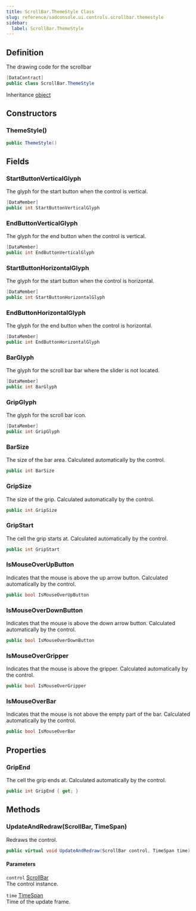 ```yaml
---
title: ScrollBar.ThemeStyle Class
slug: reference/sadconsole.ui.controls.scrollbar.themestyle
sidebar:
  label: ScrollBar.ThemeStyle
---
```

## Definition

The drawing code for the scrollbar

```csharp title="C#"
[DataContract]
public class ScrollBar.ThemeStyle
```

Inheritance [object](https://learn.microsoft.com/dotnet/api/system.object/)

## Constructors

### ThemeStyle()

```csharp title="C#"
public ThemeStyle()
```


## Fields

### StartButtonVerticalGlyph

The glyph for the start button when the control is vertical.

```csharp title="C#"
[DataMember]
public int StartButtonVerticalGlyph
```

### EndButtonVerticalGlyph

The glyph for the end button when the control is vertical.

```csharp title="C#"
[DataMember]
public int EndButtonVerticalGlyph
```

### StartButtonHorizontalGlyph

The glyph for the start button when the control is horizontal.

```csharp title="C#"
[DataMember]
public int StartButtonHorizontalGlyph
```

### EndButtonHorizontalGlyph

The glyph for the end button when the control is horizontal.

```csharp title="C#"
[DataMember]
public int EndButtonHorizontalGlyph
```

### BarGlyph

The glyph for the scroll bar bar where the slider is not located.

```csharp title="C#"
[DataMember]
public int BarGlyph
```

### GripGlyph

The glyph for the scroll bar icon.

```csharp title="C#"
[DataMember]
public int GripGlyph
```

### BarSize

The size of the bar area. Calculated automatically by the control.

```csharp title="C#"
public int BarSize
```

### GripSize

The size of the grip. Calculated automatically by the control.

```csharp title="C#"
public int GripSize
```

### GripStart

The cell the grip starts at. Calculated automatically by the control.

```csharp title="C#"
public int GripStart
```

### IsMouseOverUpButton

Indicates that the mouse is above the up arrow button. Calculated automatically by the control.

```csharp title="C#"
public bool IsMouseOverUpButton
```

### IsMouseOverDownButton

Indicates that the mouse is above the down arrow button. Calculated automatically by the control.

```csharp title="C#"
public bool IsMouseOverDownButton
```

### IsMouseOverGripper

Indicates that the mouse is above the gripper. Calculated automatically by the control.

```csharp title="C#"
public bool IsMouseOverGripper
```

### IsMouseOverBar

Indicates that the mouse is not above the empty part of the bar. Calculated automatically by the control.

```csharp title="C#"
public bool IsMouseOverBar
```

## Properties

### GripEnd

The cell the grip ends at. Calculated automatically by the control.

```csharp title="C#"
public int GripEnd { get; }
```

## Methods

### UpdateAndRedraw(ScrollBar, TimeSpan)

Redraws the control.

```csharp title="C#"
public virtual void UpdateAndRedraw(ScrollBar control, TimeSpan time)
```

#### Parameters

`control` [ScrollBar](../sadconsole.ui.controls.scrollbar/)  
The control instance.

`time` [TimeSpan](https://learn.microsoft.com/dotnet/api/system.timespan/)  
Time of the update frame.